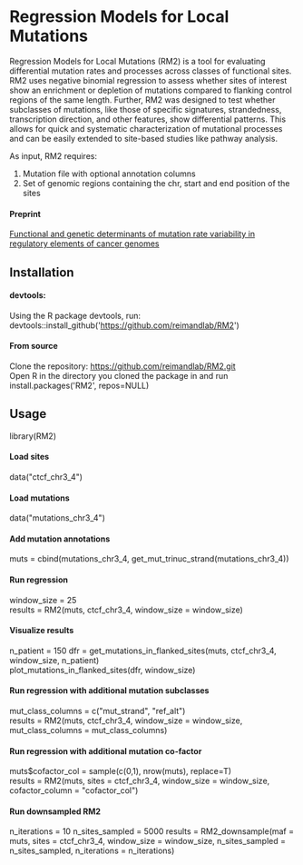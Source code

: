 # Regression Models for Local Mutations
Regression Models for Local Mutations (RM2) is a tool for evaluating differential mutation rates and processes across classes of functional sites. RM2 uses negative binomial regression to assess whether sites of interest show an enrichment or depletion of mutations compared to flanking control regions of the same length. Further, RM2 was designed to test whether subclasses of mutations, like those of specific signatures, strandedness, transcription direction, and other features, show differential patterns. This allows for quick and systematic characterization of mutational processes and can be easily extended to site-based studies like pathway analysis.   

As input, RM2 requires:
1. Mutation file with optional annotation columns
2. Set of genomic regions containing the chr, start and end position of the sites

#### Preprint
[Functional and genetic determinants of mutation rate variability in regulatory elements of cancer genomes](https://www.biorxiv.org/content/10.1101/2020.07.29.226373v2)

## Installation
#### devtools:
Using the R package devtools, run: devtools::install_github('https://github.com/reimandlab/RM2')

#### From source
Clone the repository: https://github.com/reimandlab/RM2.git <br />
Open R in the directory you cloned the package in and run install.packages('RM2', repos=NULL)

## Usage
library(RM2)

#### Load sites
data("ctcf_chr3_4")

#### Load mutations
data("mutations_chr3_4")

#### Add mutation annotations
muts = cbind(mutations_chr3_4, get_mut_trinuc_strand(mutations_chr3_4))

#### Run regression
window_size = 25 <br />
results = RM2(muts, ctcf_chr3_4, window_size = window_size) <br />

#### Visualize results
n_patient = 150
dfr = get_mutations_in_flanked_sites(muts, ctcf_chr3_4, window_size, n_patient) <br />
plot_mutations_in_flanked_sites(dfr, window_size)

#### Run regression with additional mutation subclasses
mut_class_columns = c("mut_strand", "ref_alt") <br />
results = RM2(muts, ctcf_chr3_4, window_size = window_size, mut_class_columns = mut_class_columns) <br />

#### Run regression with additional mutation co-factor
muts$cofactor_col = sample(c(0,1), nrow(muts), replace=T) <br />
results = RM2(muts, sites = ctcf_chr3_4, window_size = window_size, cofactor_column = "cofactor_col") <br />

#### Run downsampled RM2
n_iterations = 10
n_sites_sampled = 5000
results = RM2_downsample(maf = muts, sites = ctcf_chr3_4, window_size = window_size, n_sites_sampled = n_sites_sampled, n_iterations = n_iterations)
